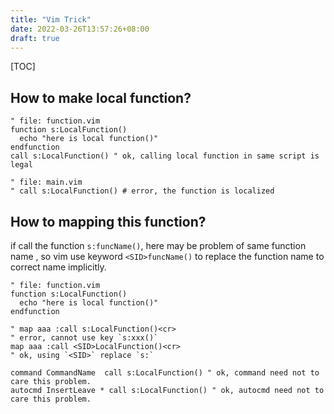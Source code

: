 ```yaml
---
title: "Vim Trick"
date: 2022-03-26T13:57:26+08:00
draft: true
---
```


[TOC]

## How to make local function?
```vim
" file: function.vim
function s:LocalFunction()
  echo "here is local function()"
endfunction
call s:LocalFunction() " ok, calling local function in same script is legal 
```
```vim
" file: main.vim
" call s:LocalFunction() # error, the function is localized
```

## How to mapping this function?
if call the function `s:funcName()`, here may be problem of same function name , so vim use keyword `<SID>funcName()` to replace the function name to correct name implicitly.

```vim
" file: function.vim
function s:LocalFunction()
  echo "here is local function()"
endfunction

" map aaa :call s:LocalFunction()<cr>   
" error, cannot use key `s:xxx()` 
map aaa :call <SID>LocalFunction()<cr>
" ok, using `<SID>` replace `s:` 

command CommandName  call s:LocalFunction() " ok, command need not to care this problem.
autocmd InsertLeave * call s:LocalFunction() " ok, autocmd need not to care this problem.
```

